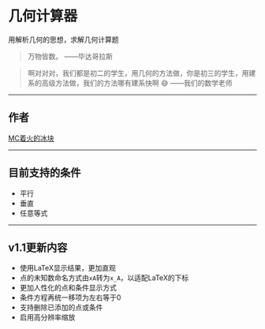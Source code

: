# 几何计算器
用解析几何的思想，求解几何计算题
> 万物皆数。 ——毕达哥拉斯

> 啊对对对，我们都是初二的学生，用几何的方法做，你是初三的学生，用建系的高级方法做，我们的方法哪有建系快啊 :sweat_smile:
> ——我们的数学老师
---
## 作者
[MC着火的冰块](https://space.bilibili.com/551409211)

---
## 目前支持的条件
- 平行
- 垂直
- 任意等式
---
## v1.1更新内容
- 使用LaTeX显示结果，更加直观
- 点的未知数命名方式由`xA`转为`x_A`，以适配LaTeX的下标
- 更加人性化的点和条件显示方式
- 条件方程再统一移项为左右等于0
- 支持删除已添加的点或条件
- 启用高分辨率缩放